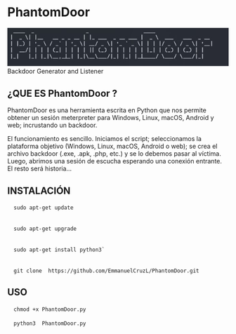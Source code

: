 # PhantomDoor
![scrot](https://github.com/EmmanuelCruzL/PhantomDoor/blob/master/Phantom.jpg)
Backdoor Generator and Listener
## ¿QUE ES PhantomDoor ?

PhantomDoor es una herramienta escrita en Python que nos permite obtener un sesión meterpreter para Windows, Linux, macOS, Android y web; incrustando un backdoor.


El funcionamiento es sencillo. Iniciamos el script; seleccionamos la plataforma objetivo (Windows, Linux, macOS, Android o web); se crea el archivo backdoor (.exe, .apk, .php, etc.) y se lo debemos pasar al víctima. Luego, abrimos una sesión de escucha esperando una conexión entrante. El resto será historia…

## INSTALACIÓN 

      sudo apt-get update
     
     
      sudo apt-get upgrade      
     
     
      sudo apt-get install python3`
     
     
      git clone  https://github.com/EmmanuelCruzL/PhantomDoor.git
## USO
     
      chmod +x PhantomDoor.py
     
      python3  PhantomDoor.py 
